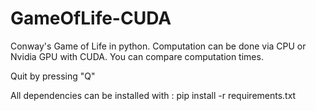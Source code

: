 # GameOfLife-CUDA
Conway's Game of Life in python.
Computation can be done via CPU or Nvidia GPU with CUDA.
You can compare computation times.

Quit by pressing "Q"

All dependencies can be installed with : pip install -r requirements.txt